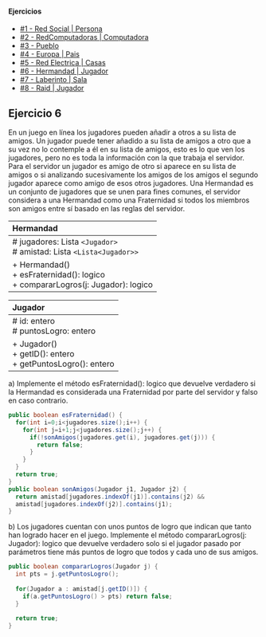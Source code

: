 #### Ejercicios
* [#1 - Red Social | Persona](exercise-01.md)
* [#2 - RedComputadoras | Computadora](exercise-02.md)
* [#3 - Pueblo](exercise-03.md)
* [#4 - Europa | Pais](exercise-04.md)
* [#5 - Red Electrica | Casas](exercise-05.md)
* [#6 - Hermandad | Jugador](exercise-06.md)
* [#7 - Laberinto | Sala](exercise-07.md)
* [#8 - Raid | Jugador](exercise-08.md)

## Ejercicio 6
En un juego en línea los jugadores pueden añadir a otros a su lista de amigos. Un jugador puede tener añadido a su lista de amigos a otro que a su vez no lo contemple a él en su lista de amigos, esto es lo que ven los jugadores, pero no es toda la información con la que trabaja el servidor. Para el servidor un jugador es amigo de otro si aparece en su lista de amigos o si analizando sucesivamente los amigos de los amigos el segundo jugador aparece como amigo de esos otros jugadores. Una Hermandad es un conjunto de jugadores que se unen para fines comunes, el servidor considera a una Hermandad como una Fraternidad si todos los miembros son amigos entre sí basado en las reglas del servidor.

| Hermandad                                                                          |
| :--------------------------------------------------------------------------------- |
| # jugadores: Lista `<Jugador>`<br># amistad: Lista `<Lista<Jugador>>`              |
| + Hermandad()<br>+ esFraternidad(): logico<br>+ compararLogros(j: Jugador): logico |

| Jugador                                                        |
| :------------------------------------------------------------- |
| # id: entero<br># puntosLogro: entero                          |
| + Jugador()<br>+ getID(): entero<br>+ getPuntosLogro(): entero |

a) Implemente el método esFraternidad(): logico que devuelve verdadero si la Hermandad es considerada una Fraternidad por parte del servidor y falso en caso contrario.
```java
public boolean esFraternidad() {
  for(int i=0;i<jugadores.size();i++) {
    for(int j=i+1;j<jugadores.size();j++) {
      if(!sonAmigos(jugadores.get(i), jugadores.get(j))) {
        return false;
      }
    }
  }
  return true;
}
public boolean sonAmigos(Jugador j1, Jugador j2) {
  return amistad[jugadores.indexOf(j1)].contains(j2) &&
  amistad[jugadores.indexOf(j2)].contains(j1);
}
```

b) Los jugadores cuentan con unos puntos de logro que indican que tanto han logrado hacer en el juego. Implemente el método compararLogros(j: Jugador): logico que devuelve verdadero solo si el jugador pasado por parámetros tiene más puntos de logro que todos y cada uno de sus amigos.
```java
public boolean compararLogros(Jugador j) {
  int pts = j.getPuntosLogro();
  
  for(Jugador a : amistad[j.getID()]) {
    if(a.getPuntosLogro() > pts) return false;
  }
  
  return true;
}
```